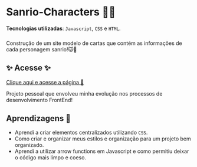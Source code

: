 # Sanrio-Characters 🍨✨
**Tecnologias utilizadas**: ````Javascript````, ````CSS```` e ````HTML````.
###
Construção de um site modelo de cartas que contém as informações de cada personagem sanrio!🐱🌼

## ✨ Acesse ✨ 

[Clique aqui e acesse a página 🌼](https://sasagomess.github.io/Sanrio-Characters/)

Projeto pessoal que envolveu minha evolução nos processos de desenvolvimento FrontEnd!

## Aprendizagens 📑

* Aprendi a criar elementos centralizados utilizando ````CSS````.
* Como criar e organizar meus estilos e organização para um projeto bem organizado.
* Aprendi a utilizar arrow functions em Javascript e como permitiu deixar o código mais limpo e coeso.
